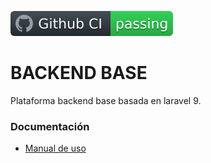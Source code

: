 ![CI/CD](https://github.com/MUTUAL-DE-SERVICIOS-AL-POLICIA/backend/blob/master/docs/actions/workflows/ci/badge.svg?event=push)

# BACKEND BASE

Plataforma backend base basada en laravel 9.

### Documentación

* [Manual de uso](./docs/use.md)
